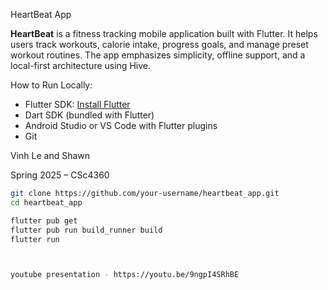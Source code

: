 HeartBeat App

**HeartBeat** is a fitness tracking mobile application built with Flutter. It helps users track workouts, calorie intake, progress goals, and manage preset workout routines. The app emphasizes simplicity, offline support, and a local-first architecture using Hive.

How to Run Locally:
- Flutter SDK: [Install Flutter](https://flutter.dev/docs/get-started/install)
- Dart SDK (bundled with Flutter)
- Android Studio or VS Code with Flutter plugins
- Git

Vinh Le and Shawn

Spring 2025 – CSc4360
```bash
git clone https://github.com/your-username/heartbeat_app.git
cd heartbeat_app

flutter pub get
flutter pub run build_runner build
flutter run



youtube presentation - https://youtu.be/9ngpI4SRhBE
